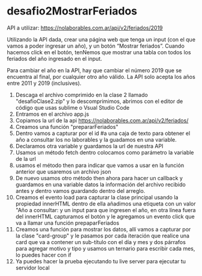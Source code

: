 # desafio2MostrarFeriados

API a utilizar: https://nolaborables.com.ar/api/v2/feriados/2019


Utilizando la API dada, crear una página web que tenga un input (con el que vamos a poder ingresar un año), y un botón “Mostrar feriados”. Cuando hacemos click en el botón, tenNemos que mostrar una tabla con todos los feriados del año ingresado en el input.


Para cambiar el año en la API, hay que cambiar el número 2019 que se encuentra al final, por cualquier otro año válido. La API solo acepta los años entre 2011 y 2019 (inclusives).

1. Descaga el archivo comprimido en la clase 2 llamado 
    "desafioClase2.zip" y lo descomprimimos, abrimos con el 
    editor de código que usas sublime o Vsual Studio Code
2. Entramos en el archivo app.js
3. Copiamos la url de la api 
    https://nolaborables.com.ar/api/v2/feriados/ 
4. Creamos una función "prepararFeriados"
5. Dentro vamos a capturar por el id #a una caja de texto 
    para obtener el año a consultar los no laborables y la 
    guadamos en una variable.
6. Declaramos otra variable y guardamos la url de nuestra API
7. Usamos un método fetch dentro colocamos como parámetro 
    la variable de la url
8. usamos el método then para indicar  que vamos a usar en 
la función anterior que usaremos un archivo json 
9. De nuevo usamos otro método then ahora para hacer un 
    callback y guardamos en una variable datos la información 
    del archivo recibido antes y dentro vamos guardando dentro 
    del arreglo.      
10. Creamos el evento load para capturar la clase principal
    usando la propiedad innerHTML dentro de ella añadimos 
    una etiqueta con un valor "Año a consultar: y un input 
    para que ingresen el año, en otra línea fuera del innerHTML
    capturamos el botón y le agregamos un evento click que 
    va a llamar una función prepaparFeriados
11. Creamos una función para mostrar los datos, allí vamos a 
    capturar por la clase "card-group" y le pasamos por cada 
    iteración que realice una card que va a contener un sub-título
    con el día y mes y dos párrafos para agregar motivo y tipo y 
    usamos un ternario para escribir cada mes, lo puedes hacer con if 
12. Ya puedes hacer la prueba ejecutando tu live server para ejecutar tu servidor local